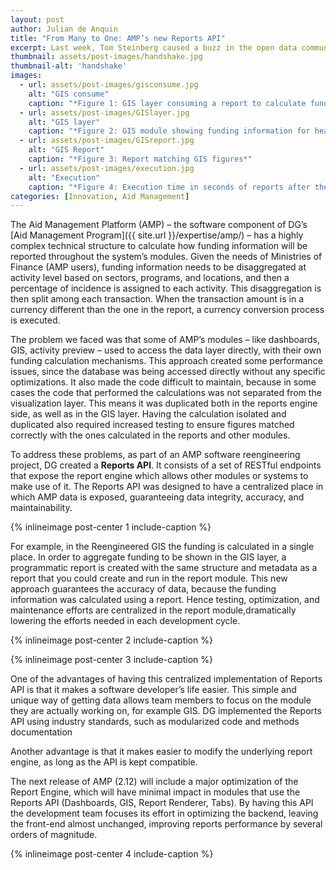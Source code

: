 ```yaml
---
layout: post
author: Julian de Anquin
title: "From Many to One: AMP’s new Reports API"
excerpt: Last week, Tom Steinberg caused a buzz in the open data community with his strong commentary on...
thumbnail: assets/post-images/handshake.jpg
thumbnail-alt: 'handshake'
images:
  - url: assets/post-images/gisconsume.jpg
    alt: "GIS consume"
    caption: "*Figure 1: GIS layer consuming a report to calculate funding information*"
  - url: assets/post-images/GISlayer.jpg
    alt: "GIS layer"
    caption: "*Figure 2: GIS module showing funding information for health sector*"
  - url: assets/post-images/GISreport.jpg
    alt: "GIS Report"
    caption: "*Figure 3: Report matching GIS figures*"
  - url: assets/post-images/execution.jpg
    alt: "Execution"
    caption: "*Figure 4: Execution time in seconds of reports after the new module was built, compared to old times*"
categories: [Innovation, Aid Management]
---
```


The Aid Management Platform (AMP) – the software component of DG’s [Aid Management Program]({{ site.url }}/expertise/amp/) – has a highly complex technical structure to calculate how funding information will be reported throughout the system’s modules. Given the needs of Ministries of Finance (AMP users), funding information needs to be disaggregated at activity level based on sectors, programs, and locations, and then a percentage of incidence is assigned to each activity. This disaggregation is then split among each transaction. When the transaction amount is in a currency different than the one in the report, a currency conversion process is executed.

The problem we faced was that some of AMP’s modules – like dashboards, GIS, activity preview – used to access the data layer directly, with their own funding calculation mechanisms. This approach created some performance issues, since the database was being accessed directly without any specific optimizations. It also made the code difficult to maintain, because in some cases the code that performed the calculations was not separated from the visualization layer. This means it was duplicated both in the reports engine side, as well as in the GIS layer. Having the calculation isolated and duplicated also required increased testing to ensure figures matched correctly with the ones calculated in the reports and other modules.

To address these problems, as part of an AMP software reengineering project, DG created a **Reports API**. It consists of a set of RESTful endpoints that expose the report engine which allows other modules or systems to make use of it. The Reports API was designed to have a centralized place in which AMP data is exposed, guaranteeing data integrity, accuracy, and maintainability. 

{% inlineimage post-center 1 include-caption %}

For example, in the Reengineered GIS the funding is calculated in a single place. In order to aggregate funding to be shown in the GIS layer, a programmatic report is created with the same structure and metadata as a report that you could create and run in the report module. This new approach guarantees the accuracy of data, because the funding information was calculated using a report. Hence testing, optimization, and maintenance efforts are centralized in the report module,dramatically lowering the efforts needed in each development cycle.

{% inlineimage post-center 2 include-caption %}

{% inlineimage post-center 3 include-caption %}

One of the advantages of having this centralized implementation of Reports API is that it makes a software developer’s life easier. This simple and unique way of getting data allows team members to focus on the module they are actually working on, for example GIS. DG implemented the Reports API using industry standards, such as modularized code and methods documentation

Another advantage is that it makes easier to modify the underlying report engine, as long as the API is kept compatible. 

The next release of AMP (2.12) will include a major optimization of the Report Engine, which will have minimal impact in modules that use the Reports API (Dashboards, GIS, Report Renderer, Tabs). By having this API the development team focuses its effort in optimizing the backend, leaving the front-end almost unchanged, improving reports performance by several orders of magnitude. 

{% inlineimage post-center 4 include-caption %}
